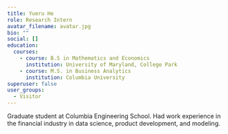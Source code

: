 ```yaml
---
title: Yueru He
role: Research Intern
avatar_filename: avatar.jpg
bio: ""
social: []
education:
  courses:
    - course: B.S in Mathematics and Economics
      institution: University of Maryland, College Park
    - course: M.S. in Business Analytics
      institution: Columbia University
superuser: false
user_groups:
  - Visitor
---
```

Graduate student at Columbia Engineering School. Had work experience in the financial industry in data science, product development, and modeling. 
